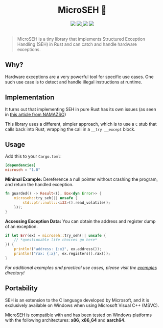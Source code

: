 <h1 align="center">MicroSEH 🔴</h1>

<div align="center">
  <a href="https://crates.io/crates/microseh"><img src="https://img.shields.io/crates/v/microseh.svg"/></a>
  <a href="https://github.com/sonodima/microseh/actions?workflow=CI">
    <img src="https://github.com/sonodima/microseh/workflows/CI/badge.svg"/>
  </a>
  <a href="https://crates.io/crates/microseh"><img src="https://img.shields.io/crates/d/microseh?color=pink"/></a>
  <img src="https://img.shields.io/badge/license-MIT-blue.svg"/>
</div>

<br>

> MicroSEH is a tiny library that implements Structured Exception Handling (SEH) in Rust and can catch
> and handle hardware exceptions.

## Why?

Hardware exceptions are a very powerful tool for specific use cases. One such use case is to
detect and handle illegal instructions at runtime.

## Implementation

It turns out that implementing SEH in pure Rust has its own issues (as seen in
[this article from NAMAZSO](https://engineering.zeroitlab.com/2022/03/13/rust-seh))

This library uses a different, simpler approach, which is to use a `C` stub that calls back into Rust, wrapping
the call in a `__try __except` block.

## Usage

Add this to your `Cargo.toml`:

```toml
[dependencies]
microseh = "1.0"
```

**Minimal Example:** Dereference a null pointer without crashing the program, and return the handled exception.

```rust
fn guarded() -> Result<(), Box<dyn Error>> {
    microseh::try_seh(|| unsafe {
        std::ptr::null::<i32>().read_volatile();
    })?;
}
```

**Accessing Exception Data:** You can obtain the address and register dump of an exception.

```rust
if let Err(ex) = microseh::try_seh(|| unsafe {
    // *questionable life choices go here*
}) {
    println!("address: {:x}", ex.address());
    println!("rax: {:x}", ex.registers().rax());
}
```

_For additional examples and practical use cases, please visit the [examples](./examples) directory!_

## Portability

SEH is an extension to the C language developed by Microsoft, and it is exclusively available
on Windows when using Microsoft Visual C++ (MSVC).

MicroSEH is compatible with and has been tested on Windows platforms with the following
architectures: **x86**, **x86_64** and **aarch64**.
